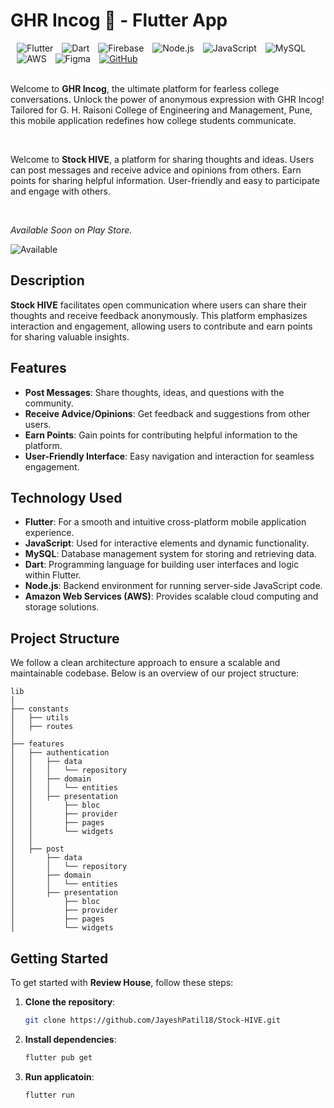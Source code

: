 <div align="left">
  <h1>GHR Incog 🚀 - Flutter App</h1>
  <img alt="Flutter" src="https://img.shields.io/badge/Flutter-02569B?style=for-the-badge&logo=flutter&logoColor=white" style="margin-left: 10px;">
  <img alt="Dart" src="https://img.shields.io/badge/Dart-0175C2?style=for-the-badge&logo=dart&logoColor=white" style="margin-left: 10px;">
  <img alt="Firebase" src="https://img.shields.io/badge/Firebase-FFCA28?style=for-the-badge&logo=firebase&logoColor=black" style="margin-left: 10px;">
  <img alt="Node.js" src="https://img.shields.io/badge/Node.js-339933?style=for-the-badge&logo=node.js&logoColor=white" style="margin-left: 10px;">
  <img alt="JavaScript" src="https://img.shields.io/badge/JavaScript-F7DF1E?style=for-the-badge&logo=javascript&logoColor=black" style="margin-left: 10px;">
  <img alt="MySQL" src="https://img.shields.io/badge/MySQL-4479A1?style=for-the-badge&logo=mysql&logoColor=white" style="margin-left: 10px;">
  <img alt="AWS" src="https://img.shields.io/badge/AWS-232F3E?style=for-the-badge&logo=amazon-aws&logoColor=white" style="margin-left: 10px;">
  <img alt="Figma" src="https://img.shields.io/badge/Figma-F24E1E?style=for-the-badge&logo=figma&logoColor=white" style="margin-left: 10px;">
  <a href="https://github.com/JayeshPatil18/Stock-HIVE">
    <img alt="GitHub" src="https://img.shields.io/badge/GitHub-181717?style=for-the-badge&logo=github&logoColor=white" style="margin-left: 10px;">
  </a>
</div>
</br>

Welcome to **GHR Incog**, the ultimate platform for fearless college conversations. Unlock the power of anonymous expression with GHR Incog! Tailored for G. H. Raisoni College of Engineering and Management, Pune, this mobile application redefines how college students communicate.

</br>

Welcome to **Stock HIVE**, a platform for sharing thoughts and ideas. Users can post messages and receive advice and opinions from others. Earn points for sharing helpful information. User-friendly and easy to participate and engage with others.

</br>

*Available Soon on Play Store.*

![Available](https://github.com/JayeshPatil18/Stock-HIVE/blob/master/stock-hive.png)

## Description

**Stock HIVE** facilitates open communication where users can share their thoughts and receive feedback anonymously. This platform emphasizes interaction and engagement, allowing users to contribute and earn points for sharing valuable insights.

## Features

- **Post Messages**: Share thoughts, ideas, and questions with the community.
- **Receive Advice/Opinions**: Get feedback and suggestions from other users.
- **Earn Points**: Gain points for contributing helpful information to the platform.
- **User-Friendly Interface**: Easy navigation and interaction for seamless engagement.

## Technology Used

- **Flutter**: For a smooth and intuitive cross-platform mobile application experience.
- **JavaScript**: Used for interactive elements and dynamic functionality.
- **MySQL**: Database management system for storing and retrieving data.
- **Dart**: Programming language for building user interfaces and logic within Flutter.
- **Node.js**: Backend environment for running server-side JavaScript code.
- **Amazon Web Services (AWS)**: Provides scalable cloud computing and storage solutions.


## Project Structure

We follow a clean architecture approach to ensure a scalable and maintainable codebase. Below is an overview of our project structure:

```plaintext
lib
│
├── constants
│   ├── utils
│   ├── routes
│
├── features
│   ├── authentication
│   │   ├── data
│   │   │   └── repository
│   │   ├── domain
│   │   │   └── entities
│   │   ├── presentation
│   │       ├── bloc
│   │       ├── provider
│   │       ├── pages
│   │       └── widgets
│   │
│   ├── post
│       ├── data
│       │   └── repository
│       ├── domain
│       │   └── entities
│       ├── presentation
│           ├── bloc
│           ├── provider
│           ├── pages
│           └── widgets
```

## Getting Started

To get started with **Review House**, follow these steps:

1. **Clone the repository**:
   ```bash
   git clone https://github.com/JayeshPatil18/Stock-HIVE.git

1. **Install dependencies**:
   ```bash
   flutter pub get

1. **Run applicatoin**:
   ```bash
   flutter run
